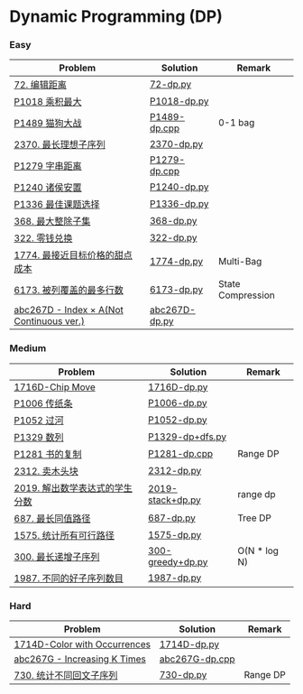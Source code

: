 # Dynamic Programming (DP)

### Easy

| Problem | Solution | Remark |
| ------- | -------- | ------ |
| [72. 编辑距离](https://leetcode.cn/problems/edit-distance/)        | [72-dp.py](https://github.com/chuzhumin98/PythonForMillions/blob/main/LeetCode/72-dp.py)         |        |
| [P1018 乘积最大](https://www.luogu.com.cn/problem/P1018) | [P1018-dp.py](https://github.com/chuzhumin98/PythonForMillions/blob/main/luogu/P1018-dp.py) | |
| [P1489 猫狗大战](https://www.luogu.com.cn/problem/P1489) | [P1489-dp.cpp](https://github.com/chuzhumin98/PythonForMillions/blob/main/luogu/P1489-dp.cpp) | 0-1 bag |
| [2370. 最长理想子序列](https://leetcode.cn/problems/longest-ideal-subsequence/) | [2370-dp.py](https://github.com/chuzhumin98/PythonForMillions/blob/main/LeetCode/2370-dp.py) | |
| [P1279 字串距离](https://www.luogu.com.cn/problem/P1279) | [P1279-dp.cpp](https://github.com/chuzhumin98/PythonForMillions/blob/main/luogu/P1279-dp.cpp) | |
| [P1240 诸侯安置](https://www.luogu.com.cn/problem/P1240) | [P1240-dp.py](https://github.com/chuzhumin98/PythonForMillions/blob/main/luogu/P1240-dp.py) | |
| [P1336 最佳课题选择](https://www.luogu.com.cn/problem/P1336) | [P1336-dp.py](https://github.com/chuzhumin98/PythonForMillions/blob/main/luogu/P1336-dp.py) | |
| [368. 最大整除子集](https://leetcode.cn/problems/largest-divisible-subset/) | [368-dp.py](https://github.com/chuzhumin98/PythonForMillions/blob/main/LeetCode/368-dp.py) |  |
| [322. 零钱兑换](https://leetcode.cn/problems/coin-change/) | [322-dp.py](https://github.com/chuzhumin98/PythonForMillions/blob/main/LeetCode/322-dp.py) |  |
| [1774. 最接近目标价格的甜点成本](https://leetcode.cn/problems/closest-dessert-cost/) | [1774-dp.py](https://github.com/chuzhumin98/PythonForMillions/blob/main/LeetCode/1774-dp.py) | Multi-Bag |
| [6173. 被列覆盖的最多行数](https://leetcode.cn/problems/maximum-rows-covered-by-columns/) | [6173-dp.py](https://github.com/chuzhumin98/PythonForMillions/blob/main/LeetCode/6173-dp.py) | State Compression |
| [abc267D - Index × A(Not Continuous ver.)](https://atcoder.jp/contests/abc267/tasks/abc267_d) | [abc267D-dp.py](https://github.com/chuzhumin98/PythonForMillions/blob/main/AtCoder/abc267/abc267D-dp.py) |  |


### Medium

| Problem                                                      | Solution                                                     | Remark |
| ------------------------------------------------------------ | ------------------------------------------------------------ | ------ |
| [1716D-Chip Move](https://codeforces.com/problemset/problem/1716/D) | [1716D-dp.py](https://github.com/chuzhumin98/PythonForMillions/blob/main/Codeforces/1716/1716D-dp.py) |        |
| [P1006 传纸条](https://www.luogu.com.cn/problem/P1006) | [P1006-dp.py](https://github.com/chuzhumin98/PythonForMillions/blob/main/luogu/P1006-dp.py)  |  |
| [P1052 过河](https://www.luogu.com.cn/problem/P1052) | [P1052-dp.py](https://github.com/chuzhumin98/PythonForMillions/blob/main/luogu/P1052-dp.py) |  |
| [P1329 数列](https://www.luogu.com.cn/problem/P1329) | [P1329-dp+dfs.py](https://github.com/chuzhumin98/PythonForMillions/blob/main/luogu/P1329-dp%2Bdfs.py) | |
| [P1281 书的复制](https://www.luogu.com.cn/problem/P1281) | [P1281-dp.cpp](https://github.com/chuzhumin98/PythonForMillions/blob/main/luogu/P1281-dp.cpp) | Range DP |
| [2312. 卖木头块](https://leetcode.cn/problems/selling-pieces-of-wood/) | [2312-dp.py](https://github.com/chuzhumin98/PythonForMillions/blob/main/LeetCode/2312-dp.py) |  |
| [2019. 解出数学表达式的学生分数](https://leetcode.cn/problems/the-score-of-students-solving-math-expression/) | [2019-stack+dp.py](https://github.com/chuzhumin98/PythonForMillions/blob/main/LeetCode/2019-stack%2Bdp.py) | range dp |
| [687. 最长同值路径](https://leetcode.cn/problems/longest-univalue-path/) | [687-dp.py](https://github.com/chuzhumin98/PythonForMillions/blob/main/LeetCode/687-dp.py) | Tree DP |
| [1575. 统计所有可行路径](https://leetcode.cn/problems/count-all-possible-routes/) | [1575-dp.py](https://github.com/chuzhumin98/PythonForMillions/blob/main/LeetCode/1575-dp.py) |  |
| [300. 最长递增子序列](https://leetcode.cn/problems/longest-increasing-subsequence/) | [300-greedy+dp.py](https://github.com/chuzhumin98/PythonForMillions/blob/main/LeetCode/300-greedy%2Bdp.py) | O(N * log N) |
| [1987. 不同的好子序列数目](https://leetcode.cn/problems/number-of-unique-good-subsequences/) | [1987-dp.py](https://github.com/chuzhumin98/PythonForMillions/blob/main/LeetCode/1987-dp.py) |  |


### Hard

| Problem | Solution | Remark |
| ------- | -------- | ------ |
| [1714D-Color with Occurrences](https://codeforces.com/problemset/problem/1714/D) | [1714D-dp.py](https://github.com/chuzhumin98/PythonForMillions/blob/main/Codeforces/1714/1714D-dp.py) |        |
| [abc267G - Increasing K Times](https://atcoder.jp/contests/abc267/tasks/abc267_g) | [abc267G-dp.cpp](https://github.com/chuzhumin98/PythonForMillions/blob/main/AtCoder/abc267/abc267G-dp.cpp) |  |
| [730. 统计不同回文子序列](https://leetcode.cn/problems/count-different-palindromic-subsequences/) | [730-dp.py](https://github.com/chuzhumin98/PythonForMillions/blob/main/LeetCode/730-dp.py) | Range DP |